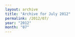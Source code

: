 ```yaml
---
layout: archive
title: "Archive for July 2012"
permalink: /2012/07/
year: "2012"
month: "07"
---
```

